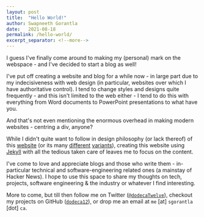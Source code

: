 ```yaml
---
layout: post
title:  "Hello World!"
author: Swapneeth Gorantla
date:   2021-08-18
permalink: /hello-world/
excerpt_separator: <!--more-->
---
```


I guess I've finally come around to making my (personal) mark on the webspace - and I've decided to start a blog as well!  

<!--more-->

I've put off creating a website and blog for a while now - in large part due to my indecisiveness with web design (in particular, websites over which I have authoritative control). I tend to change styles and designs quite frequently - and this isn't limited to the web either - I tend to do this with everything from Word documents to PowerPoint presentations to what have you.  

And that's not even mentioning the enormous overhead in making modern websites - centring a div, anyone?

While I didn't quite want to follow in design philosophy (or lack thereof) of this [website](https://motherfuckingwebsite.com) (or its many [different](http://bettermotherfuckingwebsite.com) [variants](https://perfectmotherfuckingwebsite.com/)), creating this website using [Jekyll](https://jekyllrb.com) with all the tedious taken care of leaves me to focus on the content.  

I've come to love and appreciate blogs and those who write them - in-particular technical and software-engineering related ones (a mainstay of Hacker News). I hope to use this space to share my thoughts on tech, projects, software engineering & the industry or whatever I find interesting.  

More to come, but till then follow me on Twitter ([`@dodecaTwelve`](https://twitter.com/dodecaTwelve)), checkout my projects on GitHub ([`dodeca12`](https://github.com/dodeca12)), or drop me an email at `me` [at] `sgorantla` [dot] `ca`.  
